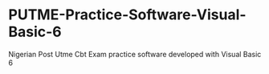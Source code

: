 # PUTME-Practice-Software-Visual-Basic-6
Nigerian Post Utme Cbt Exam practice software developed with Visual Basic 6
